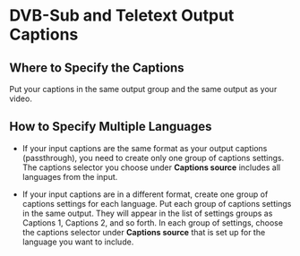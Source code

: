 # DVB\-Sub and Teletext Output Captions<a name="dvb-sub-and-teletext-output-captions"></a>

## Where to Specify the Captions<a name="where-dvb-sub-and-teletext-output-captions"></a>

Put your captions in the same output group and the same output as your video\.

## How to Specify Multiple Languages<a name="multilang-dvb-sub-and-teletext-output-captions"></a>

+ If your input captions are the same format as your output captions \(passthrough\), you need to create only one group of captions settings\. The captions selector you choose under **Captions source** includes all languages from the input\.

+ If your input captions are in a different format, create one group of captions settings for each language\. Put each group of captions settings in the same output\. They will appear in the list of settings groups as Captions 1, Captions 2, and so forth\. In each group of settings, choose the captions selector under **Captions source** that is set up for the language you want to include\.